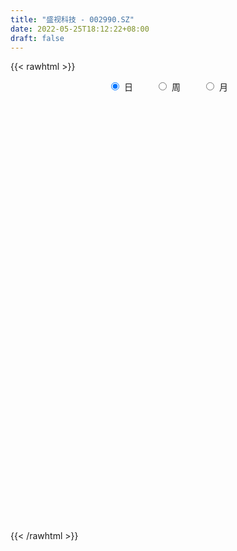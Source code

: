 ```yaml
---
title: "盛视科技 - 002990.SZ"
date: 2022-05-25T18:12:22+08:00
draft: false
---
```

{{< rawhtml >}}
    <div style="text-align: center">
        <label style="padding: 1rem;"><input style="margin-right: .5rem" type="radio" name="period" value="D" checked onclick="period_change(this)">日</label>
        <label style="padding: 1rem;"><input style="margin-right: .5rem" type="radio" name="period" value="W" onclick="period_change(this)">周</label>
        <label style="padding: 1rem;"><input style="margin-right: .5rem" type="radio" name="period" value="M" onclick="period_change(this)">月</label>
    </div>
    <div id="chart" style="height: 700px;"></div> 
    <script type="text/javascript">
        const D_v = [4519.23,11049.38,5119.39,5299.0,9921.88,4714.44,5217.0,6956.0,8639.33,12848.98,19882.36,11875.2,10358.0,16244.2,12340.86,9200.62,11715.78,9553.78,17783.34,28553.84,17904.68,15842.68,11243.0,10195.98,10099.4,10493.52,9121.38,10184.85,8512.0,7600.51,7414.96,13867.0,16721.2,12257.21,14547.0,18835.26,7669.24,7004.0,9577.92,7972.48,11589.78,11178.5,10157.18,17342.41,9428.44,10033.97,5741.98,6032.9,5616.0,9863.38,10965.0,13387.88,8814.6,7055.55,6469.97,15060.38,30843.08,14119.92,17664.97,10306.47,7620.52,6980.0,7466.98,9497.01,9665.72,8858.98,10347.23,6156.83,9815.0,6906.63,9062.8,10566.64,11937.5,21286.94,9668.8,13229.56,9328.3,10917.33,6426.93,6573.26,7661.87,13688.86,9328.5,6216.49,13119.3,10265.55,7850.97,5284.52,9204.31,4699.57,4198.71,4389.56,4458.6,5910.65,4877.28,5505.4,4801.23,5502.29,5545.14,4249.32,2753.0,5068.8,8528.86,7119.88,26829.08,19541.26,10875.61,6484.86,6469.92,5861.34,10594.53,15406.91,7283.84,6259.15,7732.95,3980.37,4977.8,5778.06,6634.18,5877.18,16571.61,10081.5,8660.0,19975.93,12972.77,10295.27,16746.43,11194.86,25579.67,14591.48,10197.24,8569.19,7559.0,7358.27,8776.0,6667.0,9324.64,5427.53,11097.82,10044.84,12306.79,6731.31,6401.65,6098.87,13662.34,53874.08,35012.19,20101.79,14478.49,17394.11,29229.44,15983.62,12616.72,11654.0,29204.05,48957.22,83754.91,52342.26,40689.89,27983.2,21426.96,16505.47,19450.81,20441.89,12188.39,15706.04,20280.69,30001.03,22403.01,16189.59,33726.31,51537.51,15447.91,20335.21,18332.34,12088.47,8870.0,9497.07,7159.8,8960.0,9526.52,11380.72,11886.97,9012.98,8626.88,8317.0,5279.05,7995.99,8629.69,6334.0,21090.0,13161.61,19796.62,6222.0,7537.5,8316.99,14064.47,18079.2,14437.97,18741.2,13563.44,11179.88,9266.44,13207.57,12406.0,12481.0,37390.39,73974.8,119322.9,71690.29,34714.74,27276.93,16968.69,16157.83,15396.03,12733.92,32742.54,26936.92,36100.0,26095.98,25207.42,25717.71,20322.69,28894.96,21635.96,9847.92,11049.0,13946.0,14755.4,8091.84,16664.31,13163.24,13009.14,8774.92,11023.12,11926.0,10036.75,9562.71,18752.84,56317.81,35108.13,37353.88,25058.09,15064.98,23539.0,16162.14,13559.16,22506.3,20394.4,11871.0]
const D_histogram = [0.0,0.0741688889,0.1169184983,0.1126297911,0.1658865504,0.206475985,0.231804913,0.2152334202,0.2126892671,0.1617306287,0.031815716,-0.0452699048,-0.0705422049,-0.1618619846,-0.2508133085,-0.3102562127,-0.277755508,-0.2798477794,-0.2022279103,-0.0333136605,0.0365606818,0.0982079127,0.0740300729,0.0680397333,0.0552603353,0.0830718771,0.0713834098,0.0309581879,-0.033656175,-0.0732600018,-0.1133049786,-0.203165515,-0.1810892332,-0.1883427299,-0.2334257784,-0.2872946751,-0.2874979968,-0.2837760591,-0.2581500352,-0.2385420736,-0.1814152702,-0.0982928422,-0.0827567989,-0.1038840671,-0.1358872315,-0.1961345245,-0.2103503944,-0.1951218045,-0.1757165976,-0.1891228631,-0.2409530327,-0.2053655993,-0.1904316236,-0.1495565668,-0.1252330141,0.0795051885,0.200330331,0.288981798,0.3825387321,0.4075724873,0.4007092098,0.38595502,0.3496965349,0.2845983174,0.2105249074,0.1741025186,0.0773460974,0.0457698305,-0.0161858627,-0.0749123261,-0.048606176,0.0075646658,0.0826640458,0.0338463847,-0.0256001686,-0.0429554956,-0.0753343776,-0.0950049495,-0.1054561178,-0.0808650775,-0.0442729466,0.036633609,0.0808554522,0.0875646942,0.1309648933,0.1365614313,0.1191223259,0.1018190042,0.0498250795,0.0116105722,-0.0216829941,-0.0260446088,-0.0392024663,-0.0444331069,-0.0639435822,-0.1076944452,-0.1235883106,-0.0860945484,-0.0396970015,-0.0343627155,-0.0062362304,0.0005413813,0.0271303512,0.0184706529,0.1178837037,0.1390408505,0.1261812934,0.1120111835,0.0759814709,0.0520190203,0.0639759187,-0.0295531399,-0.0937094729,-0.134615197,-0.1743235096,-0.1816824139,-0.1534150517,-0.1128015036,-0.0910125913,-0.0496783965,0.0411006863,0.097889398,0.1548518262,0.2560580934,0.289232118,0.3147063101,0.3124141966,0.3085853774,0.3210129305,0.2998333172,0.2694141075,0.2259581767,0.1754623143,0.1101333153,0.0671690366,0.0485541768,-0.0178663178,-0.0594631356,-0.1287506634,-0.2038742742,-0.1826797209,-0.1587731445,-0.144185934,-0.1282816762,-0.0614539501,0.0649438502,0.1541753306,0.1809018826,0.1330956302,0.1521765049,0.2257588572,0.2158279409,0.1516794388,0.0926479739,0.140347588,0.2223783884,0.4534015295,0.5184512459,0.5071593405,0.4499811868,0.3293062765,0.2142879099,0.1184774843,-0.0238292467,-0.0921977438,-0.1408062694,-0.1197240952,-0.0488309205,-0.1085644966,-0.1505821062,-0.3308614187,-0.2882080421,-0.2618425974,-0.3515472243,-0.3344295515,-0.394178305,-0.4221191214,-0.4213658282,-0.4029703236,-0.3184946324,-0.2817618358,-0.3091411496,-0.3840608966,-0.4105594561,-0.4107080376,-0.4060521305,-0.3635290994,-0.2784165334,-0.254618726,-0.1952332024,-0.2288738027,-0.249549335,-0.1730923768,-0.127978969,-0.1159821555,-0.1162488361,-0.1302474332,-0.1765069121,-0.2528210179,-0.3199749571,-0.3100463634,-0.2503541565,-0.2462115177,-0.3050240934,-0.274186004,-0.193221777,0.0292967118,0.343357537,0.4671610082,0.4578230249,0.4094273792,0.3235917683,0.2421045036,0.1575665215,0.1378578495,0.1145551078,0.209599121,0.2461272282,0.3112325482,0.2730281898,0.2505729152,0.2778363789,0.2595143316,0.1313344544,-0.0314320904,-0.1034669453,-0.1260123793,-0.1413861938,-0.2087450128,-0.2344105631,-0.3738539661,-0.497328041,-0.4810268521,-0.449659459,-0.3607371587,-0.2661598755,-0.1780883412,-0.0672900557,0.1514749217,0.2976012002,0.4113861733,0.5112910333,0.508976101,0.4683756404,0.4367482047,0.3986438793,0.3588452199,0.3486091408,0.2462397972,0.1923983338]
const D_fast = [0.0,0.0927111111,0.164690345,0.1885590856,0.2832874826,0.3754959134,0.4587760696,0.496012932,0.5466410955,0.5361151143,0.4141541306,0.3257510336,0.2828431823,0.1510579064,-0.0005967446,-0.137603702,-0.1745418743,-0.2465960904,-0.219533199,-0.0589473643,0.0200671484,0.1062663576,0.1005960359,0.1116156296,0.1126513155,0.1612308265,0.1673882118,0.1347025368,0.0616741301,0.0037553028,-0.0646159185,-0.2052678337,-0.2284638602,-0.2828030393,-0.3862425325,-0.511935098,-0.5840129188,-0.6512349959,-0.6901464808,-0.7301740376,-0.7184010518,-0.6598518344,-0.6650049907,-0.7121032757,-0.778078248,-0.8873591721,-0.9541626407,-0.9877145019,-1.0122384444,-1.0729254256,-1.1849938534,-1.2007478198,-1.23342175,-1.2299358349,-1.2369205358,-1.012306036,-0.8413983108,-0.6805013943,-0.4913097771,-0.3643829001,-0.2710688752,-0.18933431,-0.1381686614,-0.1321172995,-0.1535594827,-0.1464562418,-0.2238761386,-0.2440099479,-0.3100121068,-0.3874666517,-0.3733120456,-0.3152500374,-0.219484646,-0.2598407108,-0.3256873063,-0.3537815072,-0.4049939836,-0.4484157929,-0.4852309906,-0.4808562197,-0.4553323255,-0.3652673676,-0.3008316613,-0.2722312458,-0.1960898234,-0.1563529275,-0.1440114515,-0.1358600221,-0.1753976769,-0.2107095412,-0.2494238561,-0.2602966229,-0.283255097,-0.2995940143,-0.3350903852,-0.4057648595,-0.4525558025,-0.4365856774,-0.4001123808,-0.4033687738,-0.3768013463,-0.3698883892,-0.3365168315,-0.3405588666,-0.2116748899,-0.1557575305,-0.1370717642,-0.1232390782,-0.140273423,-0.1512311186,-0.1232802405,-0.2241975841,-0.3117812853,-0.3863408086,-0.4696299986,-0.5224095065,-0.5324959071,-0.5200827349,-0.5210469705,-0.4921323748,-0.3910781204,-0.3098170592,-0.2141416745,-0.0489208839,0.0565611701,0.1607119398,0.2365233755,0.3098409006,0.4025216863,0.4563004023,0.4932347194,0.5062683329,0.4996380491,0.4618423788,0.4356703594,0.4291940437,0.3583069697,0.3018443679,0.2003691743,0.074276995,0.049801618,0.0340149083,0.0125556353,-0.003610526,0.0478537126,0.1904874755,0.3182627886,0.3902148112,0.3756824664,0.4328074673,0.5628295339,0.6068556028,0.5806269604,0.5447574889,0.627544,0.7651693976,1.1095429211,1.3042054489,1.4197033787,1.4750205217,1.4366721804,1.3752257914,1.3090347368,1.1607706942,1.0693527612,0.9855426682,0.9766938185,1.0353792632,0.9485045629,0.8688414267,0.6058467596,0.5764481256,0.537352921,0.3597614881,0.2932717729,0.1349784432,0.0015078464,-0.1030803174,-0.1854273937,-0.1805753606,-0.2142830229,-0.3189476242,-0.4898825953,-0.6190210188,-0.7218466097,-0.8187037352,-0.8670629791,-0.8515545464,-0.8914114205,-0.8808341975,-0.9716932484,-1.0547561145,-1.0215722505,-1.0084535849,-1.0254523104,-1.0547812,-1.1013416554,-1.1917278623,-1.3312472225,-1.4783949011,-1.5459778982,-1.5488742305,-1.6062844711,-1.7413530702,-1.7790614818,-1.746402699,-1.5165600322,-1.1166598228,-0.8760660995,-0.7709483266,-0.7169871275,-0.7219247963,-0.7428859352,-0.7880322869,-0.7732764965,-0.7679404613,-0.6204966678,-0.5224367536,-0.3795232965,-0.3494706075,-0.3092826532,-0.2125600948,-0.1660035593,-0.2613498228,-0.4319743903,-0.5298759814,-0.5839245103,-0.6346448733,-0.7541899455,-0.8384581365,-1.0713650311,-1.3191711162,-1.4231266403,-1.5041741119,-1.5054361013,-1.4773987869,-1.433849338,-1.3398735664,-1.0832398586,-0.86271328,-0.6460817636,-0.4183541453,-0.2934250523,-0.2169316028,-0.1393719874,-0.0778153429,-0.0279026973,0.0490135087,0.0082041145,0.0024622345]
const D_slow = [0.0,0.0185422222,0.0477718468,0.0759292946,0.1174009322,0.1690199284,0.2269711567,0.2807795117,0.3339518285,0.3743844857,0.3823384146,0.3710209384,0.3533853872,0.3129198911,0.2502165639,0.1726525108,0.1032136338,0.0332516889,-0.0173052887,-0.0256337038,-0.0164935334,0.0080584448,0.026565963,0.0435758964,0.0573909802,0.0781589495,0.0960048019,0.1037443489,0.0953303051,0.0770153047,0.04868906,-0.0021023187,-0.047374627,-0.0944603095,-0.1528167541,-0.2246404229,-0.296514922,-0.3674589368,-0.4319964456,-0.491631964,-0.5369857816,-0.5615589921,-0.5822481919,-0.6082192086,-0.6421910165,-0.6912246476,-0.7438122462,-0.7925926974,-0.8365218468,-0.8838025625,-0.9440408207,-0.9953822205,-1.0429901264,-1.0803792681,-1.1116875216,-1.0918112245,-1.0417286418,-0.9694831923,-0.8738485092,-0.7719553874,-0.671778085,-0.57528933,-0.4878651963,-0.4167156169,-0.3640843901,-0.3205587604,-0.301222236,-0.2897797784,-0.2938262441,-0.3125543256,-0.3247058696,-0.3228147032,-0.3021486917,-0.2936870956,-0.3000871377,-0.3108260116,-0.329659606,-0.3534108434,-0.3797748728,-0.3999911422,-0.4110593789,-0.4019009766,-0.3816871135,-0.35979594,-0.3270547167,-0.2929143588,-0.2631337774,-0.2376790263,-0.2252227564,-0.2223201134,-0.2277408619,-0.2342520141,-0.2440526307,-0.2551609074,-0.271146803,-0.2980704143,-0.3289674919,-0.350491129,-0.3604153794,-0.3690060583,-0.3705651159,-0.3704297705,-0.3636471827,-0.3590295195,-0.3295585936,-0.294798381,-0.2632530576,-0.2352502617,-0.216254894,-0.2032501389,-0.1872561592,-0.1946444442,-0.2180718124,-0.2517256117,-0.295306489,-0.3407270925,-0.3790808555,-0.4072812313,-0.4300343792,-0.4424539783,-0.4321788067,-0.4077064572,-0.3689935007,-0.3049789773,-0.2326709478,-0.1539943703,-0.0758908211,0.0012555232,0.0815087558,0.1564670851,0.223820612,0.2803101562,0.3241757347,0.3517090636,0.3685013227,0.3806398669,0.3761732875,0.3613075036,0.3291198377,0.2781512692,0.2324813389,0.1927880528,0.1567415693,0.1246711503,0.1093076627,0.1255436253,0.1640874579,0.2093129286,0.2425868361,0.2806309624,0.3370706767,0.3910276619,0.4289475216,0.4521095151,0.4871964121,0.5427910092,0.6561413915,0.785754203,0.9125440382,1.0250393349,1.107365904,1.1609378815,1.1905572525,1.1845999409,1.1615505049,1.1263489376,1.0964179138,1.0842101836,1.0570690595,1.0194235329,0.9367081783,0.8646561677,0.7991955184,0.7113087123,0.6277013245,0.5291567482,0.4236269678,0.3182855108,0.2175429299,0.1379192718,0.0674788128,-0.0098064746,-0.1058216987,-0.2084615627,-0.3111385721,-0.4126516048,-0.5035338796,-0.573138013,-0.6367926945,-0.6856009951,-0.7428194457,-0.8052067795,-0.8484798737,-0.8804746159,-0.9094701548,-0.9385323639,-0.9710942222,-1.0152209502,-1.0784262047,-1.1584199439,-1.2359315348,-1.2985200739,-1.3600729534,-1.4363289767,-1.5048754777,-1.553180922,-1.545856744,-1.4600173598,-1.3432271077,-1.2287713515,-1.1264145067,-1.0455165646,-0.9849904387,-0.9455988084,-0.911134346,-0.882495569,-0.8300957888,-0.7685639818,-0.6907558447,-0.6224987973,-0.5598555685,-0.4903964737,-0.4255178908,-0.3926842772,-0.4005422998,-0.4264090362,-0.457912131,-0.4932586795,-0.5454449327,-0.6040475734,-0.697511065,-0.8218430752,-0.9420997882,-1.054514653,-1.1446989426,-1.2112389115,-1.2557609968,-1.2725835107,-1.2347147803,-1.1603144802,-1.0574679369,-0.9296451786,-0.8024011533,-0.6853072432,-0.576120192,-0.4764592222,-0.3867479172,-0.2995956321,-0.2380356828,-0.1899360993]
const D_data = [['2021-05-14', 31.6655, 32.3451, 31.5375, 32.4879],['2021-05-17', 32.2712, 33.5073, 32.1481, 33.6354],['2021-05-18', 33.4876, 33.5123, 33.2414, 33.6748],['2021-05-19', 33.7339, 33.1281, 33.1232, 33.7339],['2021-05-20', 33.4876, 34.1081, 33.4335, 35.7037],['2021-05-21', 34.0638, 34.3741, 33.7388, 34.8025],['2021-05-24', 34.3741, 34.5661, 34.0392, 34.7434],['2021-05-25', 34.5711, 34.2805, 33.8324, 34.8173],['2021-05-26', 34.2805, 34.6203, 33.99, 34.7188],['2021-05-27', 34.6841, 34.0692, 33.732, 34.6841],['2021-05-28', 33.9303, 32.7203, 32.5616, 33.9502],['2021-05-31', 32.7203, 32.8691, 32.4327, 33.0873],['2021-06-01', 33.1071, 33.246, 32.7302, 33.246],['2021-06-02', 33.127, 32.0558, 32.0359, 33.127],['2021-06-03', 32.0657, 31.4706, 31.421, 32.2145],['2021-06-04', 31.4904, 31.2425, 31.1235, 31.5004],['2021-06-07', 31.2524, 32.1054, 31.1731, 32.1847],['2021-06-08', 32.2145, 31.54, 31.4706, 32.2145],['2021-06-09', 31.5896, 32.5517, 31.5896, 33.2261],['2021-06-10', 33.3948, 34.2676, 32.8294, 34.3469],['2021-06-11', 34.4659, 33.6725, 33.4047, 34.4758],['2021-06-15', 33.97, 33.9799, 33.4245, 34.218],['2021-06-16', 34.0692, 33.0774, 32.9286, 34.0692],['2021-06-17', 33.0377, 33.2856, 32.9187, 33.7121],['2021-06-18', 33.4741, 33.2063, 32.76, 33.5039],['2021-06-21', 33.1666, 33.8212, 32.8492, 33.9006],['2021-06-22', 33.7518, 33.4443, 33.2559, 33.8411],['2021-06-23', 33.2757, 32.998, 32.7897, 33.4543],['2021-06-24', 33.117, 32.4228, 32.393, 33.2956],['2021-06-25', 32.3434, 32.4228, 32.3335, 32.6806],['2021-06-28', 32.4128, 32.1351, 31.8177, 32.6112],['2021-06-29', 31.8872, 31.0342, 30.9053, 32.3137],['2021-06-30', 30.7565, 32.0955, 30.697, 32.6806],['2021-07-01', 32.0558, 31.6095, 31.3417, 33.5237],['2021-07-02', 31.55, 30.8061, 30.7466, 32.4922],['2021-07-05', 30.8557, 30.1912, 29.5861, 31.2425],['2021-07-06', 30.1316, 30.449, 29.8539, 30.5978],['2021-07-07', 30.2011, 30.2308, 30.0523, 30.5383],['2021-07-08', 30.3598, 30.3102, 29.8639, 30.4788],['2021-07-09', 30.33, 30.092, 29.7548, 30.33],['2021-07-12', 30.2308, 30.5284, 30.0225, 30.6871],['2021-07-13', 30.5185, 31.0441, 30.3697, 31.3218],['2021-07-14', 30.6474, 30.3102, 30.2407, 31.2425],['2021-07-15', 30.0325, 29.6754, 29.0506, 30.1118],['2021-07-16', 29.5961, 29.2092, 29.0506, 29.5961],['2021-07-19', 29.2092, 28.3761, 28.2571, 29.2092],['2021-07-20', 28.2075, 28.4852, 27.9496, 28.6935],['2021-07-21', 28.2769, 28.5844, 28.2769, 28.8423],['2021-07-22', 28.5844, 28.4654, 28.3166, 28.6637],['2021-07-23', 28.4158, 27.8009, 27.7711, 28.5745],['2021-07-26', 27.7711, 26.8388, 26.4916, 27.9695],['2021-07-27', 26.8983, 27.5727, 26.8983, 28.2075],['2021-07-28', 27.5231, 27.1463, 26.5809, 27.8504],['2021-07-29', 27.1958, 27.3347, 27.176, 27.7711],['2021-07-30', 27.6719, 27.0372, 26.6999, 27.6719],['2021-08-02', 27.2157, 29.7448, 26.7892, 29.7448],['2021-08-03', 30.5879, 29.5366, 29.477, 31.0342],['2021-08-04', 29.2688, 29.7548, 29.2688, 30.568],['2021-08-05', 29.7548, 30.449, 29.3977, 30.9251],['2021-08-06', 30.578, 30.1118, 29.8837, 30.9152],['2021-08-09', 30.0622, 29.9829, 29.5861, 30.1118],['2021-08-10', 29.9829, 30.0523, 29.7746, 30.5383],['2021-08-11', 30.1515, 29.8639, 29.8539, 30.1515],['2021-08-12', 29.8341, 29.4175, 29.3084, 30.1416],['2021-08-13', 29.4175, 29.0704, 28.8423, 29.4969],['2021-08-16', 29.1398, 29.3481, 28.8621, 29.973],['2021-08-17', 29.2588, 28.2869, 28.2075, 29.3878],['2021-08-18', 28.2869, 28.7629, 28.029, 28.8423],['2021-08-19', 28.7728, 28.0984, 27.8108, 28.7728],['2021-08-20', 28.0488, 27.7314, 27.5727, 28.2174],['2021-08-23', 27.8207, 28.6142, 27.8207, 28.8324],['2021-08-24', 28.6142, 29.1497, 28.3662, 29.4969],['2021-08-25', 29.1497, 29.7349, 29.0605, 30.0126],['2021-08-26', 29.7647, 28.2571, 28.0587, 29.8043],['2021-08-27', 28.2174, 27.7909, 27.662, 28.2174],['2021-08-30', 27.6322, 28.0389, 27.6322, 28.4356],['2021-08-31', 27.9496, 27.6223, 27.4041, 28.0786],['2021-09-01', 27.6223, 27.5231, 26.9578, 27.7314],['2021-09-02', 27.4736, 27.424, 27.176, 27.5033],['2021-09-03', 27.5529, 27.7711, 27.5132, 28.1282],['2021-09-06', 27.781, 27.9794, 27.4835, 28.2174],['2021-09-07', 28.0191, 28.7927, 27.9893, 29.3679],['2021-09-08', 28.7927, 28.6637, 28.4852, 29.0704],['2021-09-09', 28.5249, 28.3464, 28.2373, 28.6737],['2021-09-10', 28.3464, 28.9811, 28.148, 29.2489],['2021-09-13', 29.2588, 28.7034, 28.6836, 29.477],['2021-09-14', 28.7133, 28.4455, 28.3563, 29.0506],['2021-09-15', 28.4654, 28.4059, 28.2273, 28.5447],['2021-09-16', 28.4059, 27.8108, 27.5926, 28.5051],['2021-09-17', 27.8306, 27.7314, 27.3942, 28.029],['2021-09-22', 27.5727, 27.5628, 27.2752, 27.8207],['2021-09-23', 27.6223, 27.7711, 27.6223, 27.9595],['2021-09-24', 27.7612, 27.5529, 27.5331, 27.9298],['2021-09-27', 27.9298, 27.5331, 27.5231, 28.1182],['2021-09-28', 27.424, 27.2058, 27.1363, 27.5331],['2021-09-29', 26.9776, 26.6206, 26.6206, 27.1165],['2021-09-30', 27.0867, 26.6702, 26.4916, 27.176],['2021-10-08', 26.8685, 27.2653, 26.8685, 27.4934],['2021-10-11', 27.2752, 27.5033, 27.1066, 28.029],['2021-10-12', 27.6521, 27.0471, 26.9281, 27.6521],['2021-10-13', 27.3545, 27.3545, 27.0471, 27.4934],['2021-10-14', 27.4339, 27.1264, 26.7793, 27.4339],['2021-10-15', 27.2851, 27.424, 27.0768, 27.6223],['2021-10-18', 27.5331, 26.9975, 26.8586, 27.5331],['2021-10-19', 27.2256, 28.6042, 27.2256, 29.0208],['2021-10-20', 28.267, 28.0091, 27.8504, 28.8224],['2021-10-21', 27.781, 27.6719, 27.5231, 28.0686],['2021-10-22', 27.6223, 27.6422, 27.4835, 27.7413],['2021-10-25', 27.2752, 27.2752, 26.9578, 27.6124],['2021-10-26', 27.176, 27.2851, 27.057, 27.4537],['2021-10-27', 27.2058, 27.7215, 26.809, 27.7513],['2021-10-28', 27.1264, 26.1643, 26.1148, 27.1264],['2021-10-29', 25.9561, 26.0255, 25.5197, 26.1842],['2021-11-01', 25.9858, 25.9065, 25.7875, 26.2536],['2021-11-02', 25.8866, 25.5395, 25.3907, 26.1842],['2021-11-03', 25.5494, 25.6288, 25.48, 25.7676],['2021-11-04', 25.7478, 25.9461, 25.6188, 26.0255],['2021-11-05', 25.9858, 26.1247, 25.8866, 26.4421],['2021-11-08', 25.8966, 25.9164, 25.5891, 26.1743],['2021-11-09', 25.6982, 26.2139, 25.6883, 26.2734],['2021-11-10', 26.2239, 27.1264, 26.0057, 27.2256],['2021-11-11', 26.9578, 27.0967, 26.8289, 27.2454],['2021-11-12', 27.0967, 27.4537, 27.0967, 27.5033],['2021-11-15', 27.5727, 28.5546, 27.4636, 28.5546],['2021-11-16', 28.5546, 28.2472, 28.2472, 28.7728],['2021-11-17', 28.2174, 28.5249, 28.0686, 28.6538],['2021-11-18', 28.4951, 28.4753, 28.4455, 29.239],['2021-11-19', 28.4753, 28.6836, 28.4753, 28.9613],['2021-11-22', 28.753, 29.1696, 28.515, 30.0622],['2021-11-23', 28.9712, 28.991, 28.6439, 29.239],['2021-11-24', 29.2489, 28.991, 28.6737, 29.3878],['2021-11-25', 28.9514, 28.8621, 28.6836, 29.1101],['2021-11-26', 28.9811, 28.7233, 28.6836, 29.1001],['2021-11-29', 28.1579, 28.386, 28.029, 28.5844],['2021-11-30', 28.753, 28.4951, 28.3067, 29.2588],['2021-12-01', 28.7629, 28.7332, 28.5943, 28.9613],['2021-12-02', 28.8919, 27.9695, 27.9496, 28.8919],['2021-12-03', 27.9992, 28.0091, 27.9, 28.2571],['2021-12-06', 28.0091, 27.3347, 27.1958, 28.0786],['2021-12-07', 27.3645, 26.7793, 26.2834, 27.5628],['2021-12-08', 26.8983, 27.7215, 26.8884, 28.1182],['2021-12-09', 27.7711, 27.7711, 27.5926, 27.8604],['2021-12-10', 27.7711, 27.662, 27.3942, 27.7711],['2021-12-13', 27.662, 27.6719, 27.3744, 27.8802],['2021-12-14', 27.6719, 28.4753, 27.424, 28.5646],['2021-12-15', 28.4753, 29.7647, 28.3464, 31.2425],['2021-12-16', 29.6258, 29.9928, 29.2092, 30.7069],['2021-12-17', 30.0027, 29.6853, 29.3779, 30.1019],['2021-12-20', 29.477, 28.8522, 28.7629, 29.8837],['2021-12-21', 28.6241, 29.7647, 28.6241, 29.7647],['2021-12-22', 29.844, 30.8954, 29.4969, 31.0342],['2021-12-23', 30.9449, 30.2507, 30.1515, 31.0739],['2021-12-24', 30.2606, 29.5762, 29.4275, 30.449],['2021-12-27', 29.8539, 29.4671, 29.1497, 30.2011],['2021-12-28', 29.4572, 30.935, 29.239, 30.935],['2021-12-29', 30.9449, 31.9368, 30.2507, 32.1748],['2021-12-30', 31.8177, 35.0114, 31.5896, 35.0809],['2021-12-31', 35.0015, 34.2279, 33.3749, 35.0114],['2022-01-04', 34.218, 33.9502, 33.5931, 35.5867],['2022-01-05', 33.9502, 33.7121, 32.9385, 34.6048],['2022-01-06', 33.6229, 32.8988, 32.5715, 33.6526],['2022-01-07', 32.879, 32.7104, 32.6906, 33.3749],['2022-01-10', 32.4426, 32.6806, 31.2425, 32.6806],['2022-01-11', 32.5219, 31.6591, 31.421, 33.4543],['2022-01-12', 31.8376, 32.1351, 31.6491, 32.3335],['2022-01-13', 32.0657, 32.1351, 31.7384, 32.9286],['2022-01-14', 31.9963, 32.9881, 31.7483, 33.1567],['2022-01-17', 32.8294, 33.9502, 32.7897, 34.2775],['2022-01-18', 33.9502, 32.4327, 32.3434, 33.9502],['2022-01-19', 32.4327, 32.4228, 31.9368, 33.0278],['2022-01-20', 31.9566, 30.0325, 29.7448, 32.4128],['2022-01-21', 29.844, 32.3335, 29.844, 33.0079],['2022-01-24', 32.2343, 32.2145, 31.7483, 33.1666],['2022-01-25', 31.9864, 30.449, 30.3498, 32.5517],['2022-01-26', 31.0342, 31.4111, 29.9134, 31.8673],['2022-01-27', 31.7384, 30.1217, 30.0523, 31.7384],['2022-01-28', 30.1217, 30.0225, 29.963, 30.6474],['2022-02-07', 30.5978, 30.0225, 29.5167, 30.7367],['2022-02-08', 29.7647, 30.0027, 29.0208, 30.0523],['2022-02-09', 29.9531, 30.8458, 29.9531, 31.0243],['2022-02-10', 30.8656, 30.3498, 30.1515, 30.9449],['2022-02-11', 30.3598, 29.3382, 29.3283, 30.3697],['2022-02-14', 29.0605, 28.1778, 27.9794, 29.3183],['2022-02-15', 28.386, 28.1678, 27.8504, 28.5348],['2022-02-16', 28.4356, 28.0587, 27.9199, 28.753],['2022-02-17', 28.0686, 27.7513, 27.5926, 28.3364],['2022-02-18', 27.7513, 27.9794, 27.6719, 28.0488],['2022-02-21', 27.8703, 28.5249, 27.7711, 28.6142],['2022-02-22', 28.3662, 27.7513, 27.6124, 28.3662],['2022-02-23', 27.7909, 28.148, 27.6818, 28.3563],['2022-02-24', 28.0686, 26.7793, 26.3726, 28.2075],['2022-02-25', 27.057, 26.4916, 26.4123, 27.3744],['2022-02-28', 26.7495, 27.5727, 25.7875, 27.7116],['2022-03-01', 27.3744, 27.2653, 27.1363, 27.6322],['2022-03-02', 27.0768, 26.7793, 26.7297, 27.295],['2022-03-03', 26.9776, 26.4321, 26.3825, 26.9776],['2022-03-04', 26.5115, 25.9858, 25.8569, 26.6801],['2022-03-07', 26.0354, 25.1527, 24.7956, 26.0354],['2022-03-08', 25.0932, 24.1212, 23.903, 25.4899],['2022-03-09', 24.5973, 23.4567, 22.5144, 24.7361],['2022-03-10', 23.8038, 23.8435, 23.4963, 24.1807],['2022-03-11', 23.7344, 24.2501, 23.0599, 24.26],['2022-03-14', 23.6848, 23.3376, 23.3376, 24.2402],['2022-03-15', 22.9409, 21.9788, 21.959, 23.2583],['2022-03-16', 22.5045, 22.5839, 21.5325, 22.6136],['2022-03-17', 22.7822, 23.1095, 22.7822, 23.4864],['2022-03-18', 23.1095, 25.4205, 22.9806, 25.4205],['2022-03-21', 27.9595, 27.9595, 26.571, 27.9595],['2022-03-22', 26.7793, 26.8884, 26.0652, 30.7466],['2022-03-23', 27.0768, 25.718, 25.6089, 27.6124],['2022-03-24', 25.4403, 25.2519, 24.9047, 25.966],['2022-03-25', 25.3015, 24.5576, 24.4882, 25.6387],['2022-03-28', 24.4683, 24.2402, 23.8236, 24.7956],['2022-03-29', 24.4584, 23.774, 23.6848, 24.4981],['2022-03-30', 23.9823, 24.2898, 23.8534, 24.3791],['2022-03-31', 24.2898, 24.1013, 24.0022, 24.4882],['2022-04-01', 24.0022, 25.7875, 23.9228, 25.9362],['2022-04-06', 25.0436, 25.48, 24.8055, 25.837],['2022-04-07', 25.6188, 26.2338, 25.0932, 26.3925],['2022-04-08', 26.085, 25.1527, 24.875, 26.085],['2022-04-11', 25.4205, 25.3114, 25.2221, 26.2338],['2022-04-12', 24.8651, 26.085, 24.4882, 26.085],['2022-04-13', 26.0552, 25.6883, 25.1924, 26.0552],['2022-04-14', 25.2023, 24.0121, 23.9228, 25.3709],['2022-04-15', 23.9625, 22.7723, 22.7128, 24.1311],['2022-04-18', 22.8021, 23.1591, 22.5144, 23.1988],['2022-04-19', 23.1591, 23.3674, 22.931, 23.6352],['2022-04-20', 23.4071, 23.179, 23.0401, 24.0022],['2022-04-21', 23.179, 22.0879, 22.0384, 23.179],['2022-04-22', 21.9193, 22.0979, 21.6912, 22.3061],['2022-04-25', 21.6218, 19.8861, 19.8861, 21.7011],['2022-04-26', 19.8266, 18.9141, 18.7257, 20.0448],['2022-04-27', 18.7951, 19.8563, 18.5967, 19.8861],['2022-04-28', 19.7472, 19.658, 19.4398, 20.0845],['2022-04-29', 19.9258, 20.2233, 19.7968, 20.3919],['2022-05-05', 20.1936, 20.3721, 19.8861, 20.7787],['2022-05-06', 19.9357, 20.4316, 19.7671, 20.5804],['2022-05-09', 20.4018, 20.9771, 20.3622, 21.2251],['2022-05-10', 20.7787, 23.0798, 20.7291, 23.0798],['2022-05-11', 24.0022, 23.169, 23.1492, 24.7956],['2022-05-12', 22.931, 23.5955, 22.6533, 24.1609],['2022-05-13', 23.9724, 24.2303, 23.2087, 24.5179],['2022-05-16', 24.42, 23.5, 23.21, 24.5],['2022-05-17', 23.64, 23.19, 23.02, 23.77],['2022-05-18', 23.51, 23.38, 23.26, 24.15],['2022-05-19', 23.05, 23.37, 23.02, 23.7],['2022-05-20', 23.38, 23.38, 23.17, 23.6],['2022-05-23', 23.66, 23.85, 23.36, 24.39],['2022-05-24', 23.54, 22.59, 22.58, 23.8],['2022-05-25', 22.58, 22.92, 22.58, 23.15]]
const W_v = [4563.34,544515.54,476583.89,427085.09,140351.69,199425.49,283682.15,265713.5,140301.57,234855.17,224034.01,107289.25,107715.58,95507.48,61232.06,65258.05,92981.62,63034.9,50288.28,10235.09,56279.21,56728.02,73265.25,57875.08,52746.45,36391.4,51970.41,86895.94,80339.74,55204.58,63259.32,55942.53,65310.93,62853.63,62672.8,39514.09,32177.67,21915.59,11090.48,38599.43,35861.09,33367.78,22333.99,19416.09,16714.0,13988.12,28284.98,29522.19,62943.97,8867.62,23585.21,36104.09,53543.67,60018.88,85511.42,47381.06,45912.26,64807.37,51058.9,59696.31,37288.23,46693.0,87994.82,41230.23,42084.67,62522.68,46475.38,50015.02,37304.92,13046.87,21094.56,5502.29,26145.12,70850.69,45616.54,28728.33,47824.47,71185.26,66496.58,37553.44,46582.41,128749.27,89702.38,225912.44,106605.52,88067.82,153857.45,75073.93,46524.11,43122.88,57211.29,55937.58,76001.69,84751.4,326979.66,93999.01,89132.9,121778.74,57690.16,62634.73,21962.75,157095.37,93383.37,54771.7]
const W_histogram = [0.0,0.1143995442,0.5824389415,0.6865380871,0.7421841554,0.7329982237,0.9598051769,0.6799511117,0.3159701232,0.7818838097,1.0864799738,1.0873503021,0.8035638267,0.4210306939,0.1283179612,-0.2212611306,-0.4245479569,-0.6832255114,-1.012104413,-1.0876131751,-1.0509926994,-1.1956639339,-1.4301460356,-1.3939189729,-1.2907615016,-1.1745204929,-1.0076042705,-0.629650749,-0.3910996731,-0.1299198738,0.0701382923,0.3038960019,0.2733470476,0.3911398512,0.2349889718,-0.0911813527,-0.4710958336,-0.5733171272,-0.5149357238,-0.4734288384,-0.2402531714,-0.3527583526,-0.388603604,-0.3510117611,-0.3169545045,-0.2717208914,-0.3865409631,-0.3776207742,-0.2552286125,-0.1709460772,-0.0570724297,0.1650567948,0.2079902467,0.1471144742,0.2734156628,0.3249629397,0.3059637185,0.189873059,0.0761820953,-0.0409845916,-0.1876304933,-0.3035014613,-0.1483660693,-0.0938369425,-0.1240026442,-0.1161404575,-0.0896513092,0.0258115493,0.0339575145,0.0426963904,0.0063110724,0.0378455218,0.0823613914,0.1362896011,0.0758806144,0.0563058091,0.1417058518,0.2817779775,0.3721766808,0.3777417932,0.3524096363,0.4595098007,0.5068695087,0.8169702575,0.879930035,0.8972461153,0.8235036598,0.5889686696,0.3684165605,0.1243056463,-0.1302905695,-0.3151465102,-0.524371206,-0.5512462002,-0.5909231567,-0.5016397633,-0.4540643633,-0.5454899159,-0.609129678,-0.7272233736,-0.7386737722,-0.4518674421,-0.2888128563,-0.1863047601]
const W_fast = [0.0,0.1429994302,0.7566485629,1.0323822303,1.2735743374,1.4476379617,1.914396209,1.8045299218,1.5195414641,2.180926103,2.7571422605,3.0298501644,2.9469546457,2.6696791863,2.409045944,2.0041515695,1.694727754,1.2652438216,0.6833388167,0.3359267609,0.1097990617,-0.3337881563,-0.9258067669,-1.2380594474,-1.4575923515,-1.6349814661,-1.7199663112,-1.499425477,-1.3586493193,-1.1299494885,-0.9123567493,-0.6026250392,-0.5648372317,-0.3492594653,-0.4466631017,-0.7956287644,-1.2933172037,-1.5388677791,-1.6092203066,-1.6860706309,-1.5129582567,-1.7136530261,-1.8466491785,-1.8968102759,-1.9419916453,-1.9646882551,-2.1761435675,-2.2616285722,-2.2030435637,-2.1614975477,-2.0618920076,-1.7984985843,-1.7035675709,-1.7276647247,-1.5330096205,-1.4002216087,-1.3427299002,-1.411352295,-1.5059977348,-1.6334105696,-1.8269640946,-2.018710428,-1.9006665532,-1.8695966622,-1.9307630248,-1.9519359526,-1.9478596316,-1.8259438857,-1.8093085419,-1.7898955684,-1.8247031183,-1.7837072885,-1.718601071,-1.630600461,-1.6720392941,-1.6775376472,-1.5567111415,-1.3461945214,-1.162751648,-1.0627510873,-0.999980835,-0.7780032205,-0.6039261353,-0.0895828221,0.1933594641,0.4349870733,0.5671205326,0.4798277098,0.3513797409,0.1383452382,-0.1488236199,-0.4124661882,-0.7527836855,-0.9174702297,-1.1048779753,-1.1410045228,-1.2069452136,-1.4347432452,-1.6506654268,-1.9505649658,-2.1466838074,-1.9728443379,-1.8819929662,-1.8260610599]
const W_slow = [0.0,0.028599886,0.1742096214,0.3458441432,0.531390182,0.714639738,0.9545910322,1.1245788101,1.2035713409,1.3990422933,1.6706622868,1.9424998623,2.143390819,2.2486484924,2.2807279827,2.2254127001,2.1192757109,1.948469333,1.6954432298,1.423539936,1.1607917611,0.8618757776,0.5043392687,0.1558595255,-0.1668308499,-0.4604609731,-0.7123620407,-0.869774728,-0.9675496462,-1.0000296147,-0.9824950416,-0.9065210411,-0.8381842792,-0.7403993164,-0.6816520735,-0.7044474117,-0.8222213701,-0.9655506519,-1.0942845828,-1.2126417924,-1.2727050853,-1.3608946734,-1.4580455744,-1.5457985147,-1.6250371409,-1.6929673637,-1.7896026045,-1.884007798,-1.9478149512,-1.9905514705,-2.0048195779,-1.9635553792,-1.9115578175,-1.874779199,-1.8064252833,-1.7251845484,-1.6486936187,-1.601225354,-1.5821798301,-1.592425978,-1.6393336013,-1.7152089667,-1.752300484,-1.7757597196,-1.8067603807,-1.8357954951,-1.8582083224,-1.851755435,-1.8432660564,-1.8325919588,-1.8310141907,-1.8215528103,-1.8009624624,-1.7668900621,-1.7479199085,-1.7338434563,-1.6984169933,-1.6279724989,-1.5349283287,-1.4404928804,-1.3523904714,-1.2375130212,-1.110795644,-0.9065530796,-0.6865705709,-0.4622590421,-0.2563831271,-0.1091409597,-0.0170368196,0.014039592,-0.0185330504,-0.097319678,-0.2284124795,-0.3662240295,-0.5139548187,-0.6393647595,-0.7528808503,-0.8892533293,-1.0415357488,-1.2233415922,-1.4080100352,-1.5209768958,-1.5931801098,-1.6397562999]
const W_data = [['2020-05-29', 21.7522, 38.2202, 21.7522, 38.2202],['2020-06-05', 42.0418, 40.0128, 38.6634, 44.0756],['2020-06-12', 40.2837, 46.3213, 39.3037, 47.4096],['2020-06-19', 50.9554, 43.859, 43.4995, 50.9554],['2020-06-24', 44.0756, 44.3219, 43.2188, 45.8879],['2020-07-03', 43.7555, 44.317, 42.2535, 46.3459],['2020-07-10', 44.3514, 48.6654, 43.3369, 51.6498],['2020-07-17', 48.626, 42.9774, 42.3569, 53.6295],['2020-07-24', 43.0267, 40.7417, 40.0374, 44.5681],['2020-07-31', 40.8845, 52.0487, 39.6927, 52.6741],['2020-08-07', 53.4571, 53.0878, 50.847, 58.1109],['2020-08-14', 53.7132, 51.241, 49.148, 56.535],['2020-08-21', 51.9551, 47.9563, 47.5869, 54.0924],['2020-08-28', 47.9218, 45.7156, 43.8294, 49.8818],['2020-09-04', 45.9175, 45.553, 44.3268, 47.5721],['2020-09-11', 45.2083, 43.3813, 41.2046, 45.9372],['2020-09-18', 43.4108, 43.7654, 40.8697, 44.1003],['2020-09-25', 43.7703, 41.6626, 41.1602, 43.923],['2020-09-30', 41.6675, 38.7669, 38.6585, 41.8103],['2020-10-09', 39.8897, 40.2246, 39.5597, 40.264],['2020-10-16', 40.6382, 40.85, 40.2344, 42.7066],['2020-10-23', 41.1209, 37.5259, 37.1959, 41.6035],['2020-10-30', 37.5259, 34.4135, 34.3298, 39.0919],['2020-11-06', 34.2263, 36.1814, 33.4384, 36.669],['2020-11-13', 36.275, 36.3193, 34.6006, 37.8657],['2020-11-20', 36.6739, 36.0435, 35.231, 37.1122],['2020-11-27', 36.3439, 36.4868, 35.2999, 37.0728],['2020-12-04', 36.5114, 39.8404, 35.6052, 41.6035],['2020-12-11', 39.8897, 39.2249, 38.8112, 41.958],['2020-12-18', 39.4415, 40.5151, 38.9048, 41.2193],['2020-12-25', 40.3083, 40.8352, 39.151, 42.0368],['2020-12-31', 40.8155, 42.4505, 40.5791, 43.2532],['2021-01-08', 42.3274, 39.7961, 38.4615, 43.726],['2021-01-15', 39.7469, 42.0467, 39.4514, 42.352],['2021-01-22', 42.3028, 38.6585, 38.2055, 42.3028],['2021-01-29', 38.6487, 35.1768, 34.8074, 38.6487],['2021-02-05', 34.9749, 32.2516, 32.0152, 35.7037],['2021-02-10', 32.0152, 33.8767, 31.0253, 34.0047],['2021-02-19', 34.4676, 35.1866, 33.4876, 35.2999],['2021-02-26', 36.5409, 34.6843, 34.4135, 38.3138],['2021-03-05', 34.9207, 37.3683, 34.9158, 38.3975],['2021-03-12', 37.3683, 32.9361, 32.5027, 37.585],['2021-03-19', 32.8967, 32.9952, 32.158, 33.3891],['2021-03-26', 33.1478, 33.4088, 32.8474, 34.2805],['2021-04-02', 33.4088, 33.0641, 31.6655, 33.4827],['2021-04-09', 33.0641, 32.9459, 32.6455, 33.3891],['2021-04-16', 32.9459, 30.2374, 29.5873, 32.9459],['2021-04-23', 30.2127, 30.9317, 29.7498, 31.1731],['2021-04-30', 33.4876, 32.1826, 31.4193, 33.8127],['2021-05-07', 31.8822, 31.8133, 31.7049, 32.2959],['2021-05-14', 31.9216, 32.3451, 31.4685, 32.808],['2021-05-21', 32.2712, 34.3741, 32.1481, 35.7037],['2021-05-28', 34.3741, 32.7203, 32.5616, 34.8173],['2021-06-04', 32.7203, 31.2425, 31.1235, 33.246],['2021-06-11', 31.2524, 33.6725, 31.1731, 34.4758],['2021-06-18', 33.97, 33.2063, 32.76, 34.218],['2021-06-25', 33.1666, 32.4228, 32.3335, 33.9006],['2021-07-02', 32.4128, 30.8061, 30.697, 33.5237],['2021-07-09', 30.8557, 30.092, 29.5861, 31.2425],['2021-07-16', 30.2308, 29.2092, 29.0506, 31.3218],['2021-07-23', 29.2092, 27.8009, 27.7711, 29.2092],['2021-07-30', 27.7711, 27.0372, 26.4916, 28.2075],['2021-08-06', 27.2157, 30.1118, 26.7892, 31.0342],['2021-08-13', 30.0622, 29.0704, 28.8423, 30.5383],['2021-08-20', 29.1398, 27.7314, 27.5727, 29.973],['2021-08-27', 27.8207, 27.7909, 27.662, 30.0126],['2021-09-03', 27.6322, 27.7711, 26.9578, 28.4356],['2021-09-10', 27.781, 28.9811, 27.4835, 29.3679],['2021-09-17', 29.2588, 27.7314, 27.3942, 29.477],['2021-09-24', 27.5727, 27.5529, 27.2752, 27.9595],['2021-09-30', 27.9298, 26.6702, 26.4916, 28.1182],['2021-10-08', 26.8685, 27.2653, 26.8685, 27.4934],['2021-10-15', 27.2752, 27.424, 26.7793, 28.029],['2021-10-22', 27.5331, 27.6422, 26.8586, 29.0208],['2021-10-29', 27.2752, 26.0255, 25.5197, 27.7513],['2021-11-05', 25.9858, 26.1247, 25.3907, 26.4421],['2021-11-12', 25.8966, 27.4537, 25.5891, 27.5033],['2021-11-19', 27.5727, 28.6836, 27.4636, 29.239],['2021-11-26', 28.753, 28.7233, 28.515, 30.0622],['2021-12-03', 28.1579, 28.0091, 27.9, 29.2588],['2021-12-10', 28.0091, 27.662, 26.2834, 28.1182],['2021-12-17', 27.662, 29.6853, 27.3744, 31.2425],['2021-12-24', 29.477, 29.5762, 28.6241, 31.0739],['2021-12-31', 29.8539, 34.2279, 29.1497, 35.0809],['2022-01-07', 34.218, 32.7104, 32.5715, 35.5867],['2022-01-14', 32.4426, 32.9881, 31.2425, 33.4543],['2022-01-21', 32.8294, 32.3335, 29.7448, 34.2775],['2022-01-28', 32.2343, 30.0225, 29.9134, 33.1666],['2022-02-11', 30.5978, 29.3382, 29.0208, 31.0243],['2022-02-18', 29.0605, 27.9794, 27.5926, 29.3183],['2022-02-25', 27.8703, 26.4916, 26.3726, 28.6142],['2022-03-04', 26.7495, 25.9858, 25.7875, 27.7116],['2022-03-11', 26.0354, 24.2501, 22.5144, 26.0354],['2022-03-18', 23.6848, 25.4205, 21.5325, 25.4205],['2022-03-25', 27.9595, 24.5576, 24.4882, 30.7466],['2022-04-01', 24.4683, 25.7875, 23.6848, 25.9362],['2022-04-08', 25.0436, 25.1527, 24.8055, 26.3925],['2022-04-15', 25.4205, 22.7723, 22.7128, 26.2338],['2022-04-22', 22.8021, 22.0979, 21.6912, 24.0022],['2022-04-29', 21.6218, 20.2233, 18.5967, 21.7011],['2022-05-06', 20.1936, 20.4316, 19.7671, 20.7787],['2022-05-13', 20.4018, 24.2303, 20.3622, 24.7956],['2022-05-20', 24.42, 23.38, 23.02, 24.5],['2022-05-27', 23.66, 22.92, 22.58, 24.39]]
const M_v = [4563.34,1671426.8700000001,1041087.2200000001,550819.1499999999,316522.08,196507.57,209849.3,330776.15,230351.45,103783.17,122192.95,140239.26,133975.79,264951.58,221540.65,256390.26,145378.89,148114.64,230368.91,512365.67,423604.72,166654.9,585130.1799999999,363979.07,327213.19]
const M_histogram = [0.0,0.3240214245,1.0678686668,1.1034632473,0.5861096327,-0.0537295206,-0.3796548121,-0.1363670015,-0.4466455718,-0.6538451723,-0.8918792967,-1.0159324067,-0.99548698,-0.9764557079,-1.2305224552,-1.279489938,-1.2925225153,-1.2597851307,-0.998457513,-0.3970277039,-0.2472841746,-0.275896757,-0.4793668768,-0.8066237616,-0.7728919929]
const M_fast = [0.0,0.4050267806,1.4158411896,1.7273015819,1.3564753756,0.7032038421,0.2823648476,0.4915609077,0.0696209445,-0.3010399491,-0.7620438977,-1.1400801093,-1.3685064276,-1.5935890825,-2.1552864436,-2.5241264109,-2.8602896171,-3.1424985152,-3.1307852756,-2.6286123925,-2.5406899069,-2.6382766785,-2.9615885175,-3.4905013427,-3.6499925723]
const M_slow = [0.0,0.0810053561,0.3479725228,0.6238383346,0.7703657428,0.7569333627,0.6620196597,0.6279279093,0.5162665163,0.3528052232,0.129835399,-0.1241477026,-0.3730194476,-0.6171333746,-0.9247639884,-1.2446364729,-1.5677671017,-1.8827133844,-2.1323277626,-2.2315846886,-2.2934057323,-2.3623799215,-2.4822216407,-2.6838775811,-2.8771005794]
const M_data = [['2020-05-29', 21.7522, 38.2202, 21.7522, 38.2202],['2020-06-30', 42.0418, 43.2975, 38.6634, 50.9554],['2020-07-31', 43.3468, 52.0487, 39.6927, 53.6295],['2020-08-31', 53.4571, 46.2277, 43.8294, 58.1109],['2020-09-30', 46.2376, 38.7669, 38.6585, 47.3752],['2020-10-30', 39.8897, 34.4135, 34.3298, 42.7066],['2020-11-30', 34.2263, 35.6545, 33.4384, 37.8657],['2020-12-31', 35.684, 42.4505, 35.6693, 43.2532],['2021-01-29', 42.3274, 35.1768, 34.8074, 43.726],['2021-02-26', 34.9749, 34.6843, 31.0253, 38.3138],['2021-03-31', 34.9207, 32.5027, 31.6655, 38.3975],['2021-04-30', 32.4042, 32.1826, 29.5873, 33.8127],['2021-05-31', 31.8822, 32.8691, 31.4685, 35.7037],['2021-06-30', 33.1071, 32.0955, 30.697, 34.4758],['2021-07-30', 32.0558, 27.0372, 26.4916, 33.5237],['2021-08-31', 27.2157, 27.6223, 26.7892, 31.0342],['2021-09-30', 27.6223, 26.6702, 26.4916, 29.477],['2021-10-29', 26.8685, 26.0255, 25.5197, 29.0208],['2021-11-30', 25.9858, 28.4951, 25.3907, 30.0622],['2021-12-31', 28.7629, 34.2279, 26.2834, 35.0809],['2022-01-28', 34.218, 30.0225, 29.7448, 35.5867],['2022-02-28', 30.5978, 27.5727, 25.7875, 31.0243],['2022-03-31', 27.3744, 24.1013, 21.5325, 30.7466],['2022-04-29', 24.0022, 20.2233, 18.5967, 26.3925],['2022-05-31', 20.1936, 22.92, 19.7671, 24.7956]]
        const D_a = [null,null,null,null,35.7037,null,null,null,null,null,null,null,null,null,null,31.1235,null,null,null,null,34.4758,null,null,null,null,null,null,null,null,null,null,null,null,null,null,null,null,null,null,null,null,null,null,null,null,null,null,null,null,null,26.4916,null,null,null,null,null,31.0342,null,null,null,null,null,null,null,null,null,null,null,null,null,null,null,null,null,null,null,null,26.9578,null,null,null,null,null,null,null,29.477,null,null,null,null,null,null,null,null,null,null,26.4916,null,null,null,null,null,null,null,29.0208,null,null,null,null,null,null,null,null,null,25.3907,null,null,null,null,null,null,null,null,null,null,null,null,null,30.0622,null,null,null,null,null,null,null,null,null,null,26.2834,null,null,null,null,null,31.2425,null,null,null,null,null,null,null,29.1497,null,null,null,null,35.5867,null,null,null,null,null,null,null,null,null,null,null,null,null,null,null,null,null,null,null,null,null,null,null,null,null,null,null,null,null,null,null,null,null,null,null,null,null,null,null,null,null,null,null,null,null,21.5325,null,null,null,null,null,null,null,null,null,null,null,null,null,26.3925,null,null,null,null,null,null,null,null,null,null,null,null,null,18.5967,null,null,null,null,null,null,24.7956,null,null,null,null,null,23.02,null,null,null,null]
const W_a = [null,null,null,null,null,null,null,null,null,null,58.1109,null,null,null,null,null,null,null,null,null,null,null,null,33.4384,null,null,null,null,null,null,null,null,43.726,null,null,null,null,31.0253,null,null,null,null,null,34.2805,null,null,null,null,null,null,null,null,null,null,null,null,null,null,null,null,null,26.4916,null,null,null,30.0126,null,null,null,null,null,null,null,null,null,25.3907,null,null,null,null,null,null,null,null,35.5867,null,null,null,null,null,null,null,null,null,null,null,null,null,null,18.5967,null,null,null,null]
const M_a = [null,null,null,58.1109,null,null,null,null,null,null,null,null,null,null,null,null,null,null,25.3907,null,null,null,null,null,null]
        const D_b = [[{ coord: ['2021-05-20', 34.4758] }, { coord: ['2021-07-26', 31.1235] }],[{ coord: ['2021-07-26', 29.477] }, { coord: ['2022-01-04', 26.9578] }],[{ coord: ['2022-03-16', 24.7956] }, { coord: ['2022-05-11', 21.5325] }]]
const W_b = [[{ coord: ['2020-08-07', 43.726] }, { coord: ['2021-03-26', 33.4384] }],[{ coord: ['2021-07-30', 30.0126] }, { coord: ['2022-01-07', 26.4916] }]]
const M_b = []
    </script>
{{< /rawhtml >}}